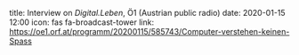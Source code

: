 title: Interview on <em>Digital.Leben</em>, Ö1 (Austrian public radio)
date: 2020-01-15 12:00
icon: fas fa-broadcast-tower
link: https://oe1.orf.at/programm/20200115/585743/Computer-verstehen-keinen-Spass
